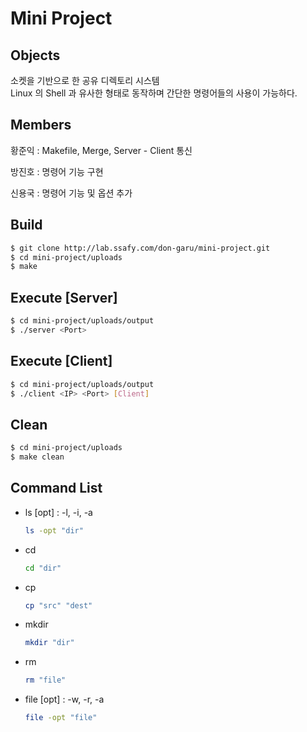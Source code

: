 # Mini Project
## Objects
소켓을 기반으로 한 공유 디렉토리 시스템\
Linux 의 Shell 과 유사한 형태로 동작하며 간단한 명령어들의 사용이 가능하다.

## Members
황준익 : Makefile, Merge, Server - Client 통신

방진호 : 명령어 기능 구현

신용국 : 명령어 기능 및 옵션 추가

## Build
```bash
$ git clone http://lab.ssafy.com/don-garu/mini-project.git
$ cd mini-project/uploads
$ make
```

## Execute [Server]
```bash
$ cd mini-project/uploads/output
$ ./server <Port>
```

## Execute [Client]
```bash
$ cd mini-project/uploads/output
$ ./client <IP> <Port> [Client]
```

## Clean
```bash
$ cd mini-project/uploads
$ make clean
```

## Command List
- ls [opt] : -l, -i, -a
    ```bash
    ls -opt "dir"
    ```

- cd
    ```bash
    cd "dir"
    ```

- cp
    ```bash
    cp "src" "dest"
    ```

- mkdir
    ```bash
    mkdir "dir"
    ```

- rm
    ```bash
    rm "file"
    ```

- file [opt] : -w, -r, -a
    ```bash
    file -opt "file"
    ```
